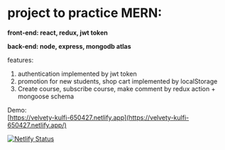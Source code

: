 # **project to practice MERN:**

**front-end: react, redux, jwt token** 

**back-end: node, express, mongodb atlas**

features:
1. authentication implemented by jwt token
2. promotion for new students, shop cart implemented by localStorage
3. Create course, subscribe course, make comment by redux action + mongoose schema


Demo:  
[https://velvety-kulfi-650427.netlify.app](https://velvety-kulfi-650427.netlify.app/)  


[![Netlify Status](https://api.netlify.com/api/v1/badges/a6e6a224-d5b2-4830-ab9c-10a08c39f043/deploy-status)](https://app.netlify.com/sites/velvety-kulfi-650427/deploys)
